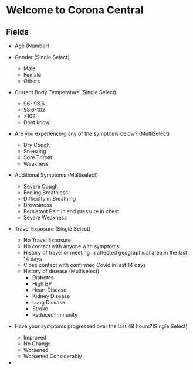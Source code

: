 # Welcome to Corona Central

## Fields 
- Age (Number)
- Gender (Single Select)
  - Male 
  - Female
  - Others
- Current Body Temperature (Single Select)
  - 96- 98.6
  - 98.6-102
  - \>102
  - Dont know
- Are you experiencing any of the symptoms below? (MultiSelect)
  - Dry Cough
  - Sneezing
  - Sore Throat
  - Weakness
- Additional Symptoms (Multiselect)
  - Severe Cough
  - Feeling Breathless
  - Difficulty in Breathing 
  - Drowsiness
  - Persistant Pain in and pressure in chest
  - Severe Weakness
- Travel Exposure (Single Select)
  - No Travel Exposure
  - No contact with anyone with symptoms
  - History of travel or meeting in affected geographical area in the last 14 days
  - Close contact with confirmed Covid in last 14 days
  - History of disease (Multiselect)
    - Diabetes
    - High BP
    - Heart Disease
    - Kidney Disease
    - Lung Disease
    - Stroke
    - Reduced Immunity
- Have your symptoms progressed over the last 48 hours?(Single Select)
  - Improved 
  - No Change
  - Worsened
  - Worsened Considerably

- 